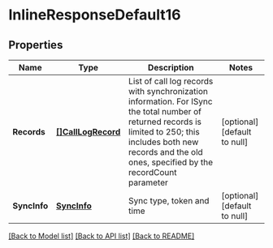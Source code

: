 # InlineResponseDefault16

## Properties
Name | Type | Description | Notes
------------ | ------------- | ------------- | -------------
**Records** | [**[]CallLogRecord**](CallLogRecord.md) | List of call log records with synchronization information. For ISync the total number of returned records is limited to 250; this includes both new records and the old ones, specified by the recordCount parameter | [optional] [default to null]
**SyncInfo** | [**SyncInfo**](SyncInfo.md) | Sync type, token and time | [optional] [default to null]

[[Back to Model list]](../README.md#documentation-for-models) [[Back to API list]](../README.md#documentation-for-api-endpoints) [[Back to README]](../README.md)


